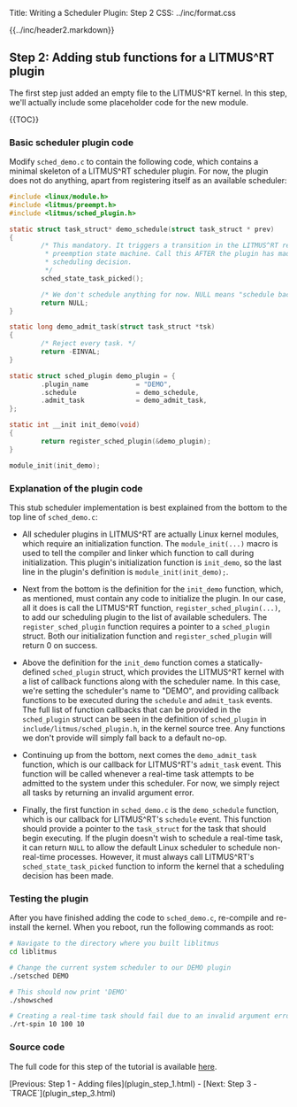 Title:  Writing a Scheduler Plugin: Step 2
CSS:    ../inc/format.css

{{../inc/header2.markdown}}

Step 2: Adding stub functions for a LITMUS^RT plugin
----------------------------------------------------

The first step just added an empty file to the LITMUS^RT kernel. In this step, we'll actually include some placeholder code for the new module.

{{TOC}}

### Basic scheduler plugin code

Modify `sched_demo.c` to contain the following code, which contains a minimal skeleton of a LITMUS^RT scheduler plugin. For now, the plugin does not do anything, apart from registering itself as an available scheduler:

```C
#include <linux/module.h>
#include <litmus/preempt.h>
#include <litmus/sched_plugin.h>

static struct task_struct* demo_schedule(struct task_struct * prev)
{
        /* This mandatory. It triggers a transition in the LITMUS^RT remote
         * preemption state machine. Call this AFTER the plugin has made a local
         * scheduling decision.
         */
        sched_state_task_picked();

        /* We don't schedule anything for now. NULL means "schedule background work". */
        return NULL;
}

static long demo_admit_task(struct task_struct *tsk)
{
        /* Reject every task. */
        return -EINVAL;
}

static struct sched_plugin demo_plugin = {
        .plugin_name            = "DEMO",
        .schedule               = demo_schedule,
        .admit_task             = demo_admit_task,
};

static int __init init_demo(void)
{
        return register_sched_plugin(&demo_plugin);
}

module_init(init_demo);
```

### Explanation of the plugin code

This stub scheduler implementation is best explained from the bottom to the top line of `sched_demo.c`:

 - All scheduler plugins in LITMUS^RT are actually Linux kernel modules, which require an initialization function. The `module_init(...)` macro is used to tell the compiler and linker which function to call during initialization. This plugin's initialization function is `init_demo`, so the last line in the plugin's definition is `module_init(init_demo);`.

 - Next from the bottom is the definition for the `init_demo` function, which, as mentioned, must contain any code to initialize the plugin. In our case, all it does is call the LITMUS^RT function, `register_sched_plugin(...)`, to add our scheduling plugin to the list of available schedulers. The `register_sched_plugin` function requires a pointer to a `sched_plugin` struct. Both our initialization function and `register_sched_plugin` will return 0 on success.

 - Above the definition for the `init_demo` function comes a statically-defined `sched_plugin` struct, which provides the LITMUS^RT kernel with a list of callback functions along with the scheduler name. In this case, we're setting the scheduler's name to "DEMO", and providing callback functions to be executed during the `schedule` and `admit_task` events. The full list of function callbacks that can be provided in the `sched_plugin` struct can be seen in the definition of `sched_plugin` in `include/litmus/sched_plugin.h`, in the kernel source tree. Any functions we don't provide will simply fall back to a default no-op.

 - Continuing up from the bottom, next comes the `demo_admit_task` function, which is our callback for LITMUS^RT's `admit_task` event. This function will be called whenever a real-time task attempts to be admitted to the system under this scheduler. For now, we simply reject all tasks by returning an invalid argument error.

 - Finally, the first function in `sched_demo.c` is the `demo_schedule` function, which is our callback for LITMUS^RT's `schedule` event. This function should provide a pointer to the `task_struct` for the task that should begin executing. If the plugin doesn't wish to schedule a real-time task, it can return `NULL` to allow the default Linux scheduler to schedule non-real-time processes. However, it must always call LITMUS^RT's `sched_state_task_picked` function to inform the kernel that a scheduling decision has been made.

### Testing the plugin

After you have finished adding the code to `sched_demo.c`, re-compile and re-install the kernel. When you reboot, run the following commands as root:

```bash
# Navigate to the directory where you built liblitmus
cd liblitmus

# Change the current system scheduler to our DEMO plugin
./setsched DEMO

# This should now print 'DEMO'
./showsched

# Creating a real-time task should fail due to an invalid argument error
./rt-spin 10 100 10
```

### Source code

The full code for this step of the tutorial is available [here](./sched_demo_step2.c).

<div class="nav">
[Previous: Step 1 - Adding files](plugin_step_1.html) -
[Next: Step 3 - `TRACE`](plugin_step_3.html)
</div>

